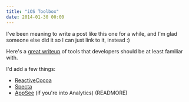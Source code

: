 ```yaml
---
title: "iOS Toolbox"
date: 2014-01-30 00:00
---
```


I've been meaning to write a post like this one for a while, and I'm glad someone else did it so I can just link to it, instead :)

Here's a [great writeup](http://edsancha.com/blog/2014/01/28/whats-in-my-iOS-toolbox.html) of tools that developers should be at least familiar with.

I'd add a few things:

- [ReactiveCocoa](https://github.com/ReactiveCocoa/ReactiveCocoa)
- [Specta](https://github.com/specta/specta)
- [AppSee](http://www.appsee.com) (if you're into Analytics)
(READMORE)
